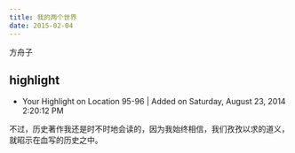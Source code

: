 ```yaml
---
title: 我的两个世界
date: 2015-02-04
---
```



方舟子

## highlight
- Your Highlight on Location 95-96 | Added on Saturday, August 23, 2014 2:20:12 PM

不过，历史著作我还是时不时地会读的，因为我始终相信，我们孜孜以求的道义，就昭示在血写的历史之中。
